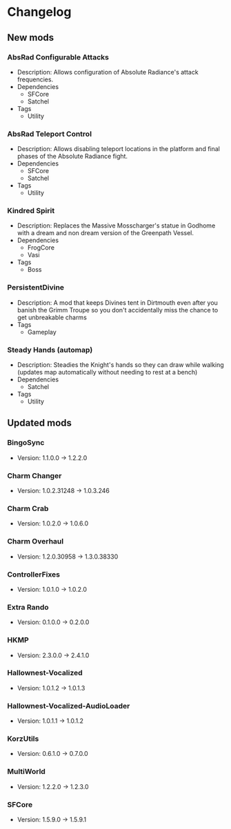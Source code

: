 # Changelog


## New mods

### AbsRad Configurable Attacks

- Description: Allows configuration of Absolute Radiance&#x27;s attack frequencies.
- Dependencies
  + SFCore
  + Satchel
- Tags
  + Utility

### AbsRad Teleport Control

- Description: Allows disabling teleport locations in the platform and final phases of the Absolute Radiance fight.
- Dependencies
  + SFCore
  + Satchel
- Tags
  + Utility

### Kindred Spirit

- Description: Replaces the Massive Mosscharger&#x27;s statue in Godhome with a dream and non dream version of the Greenpath Vessel.
- Dependencies
  + FrogCore
  + Vasi
- Tags
  + Boss

### PersistentDivine

- Description: A mod that keeps Divines tent in Dirtmouth even after you banish the Grimm Troupe so you don&#x27;t accidentally miss the chance to get unbreakable charms
- Tags
  + Gameplay

### Steady Hands (automap)

- Description: Steadies the Knight&#x27;s hands so they can draw while walking (updates map automatically without needing to rest at a bench)
- Dependencies
  + Satchel
- Tags
  + Utility


## Updated mods

### BingoSync

- Version: 1.1.0.0 -> 1.2.2.0

### Charm Changer

- Version: 1.0.2.31248 -> 1.0.3.246

### Charm Crab

- Version: 1.0.2.0 -> 1.0.6.0

### Charm Overhaul

- Version: 1.2.0.30958 -> 1.3.0.38330

### ControllerFixes

- Version: 1.0.1.0 -> 1.0.2.0

### Extra Rando

- Version: 0.1.0.0 -> 0.2.0.0

### HKMP

- Version: 2.3.0.0 -> 2.4.1.0

### Hallownest-Vocalized

- Version: 1.0.1.2 -> 1.0.1.3

### Hallownest-Vocalized-AudioLoader

- Version: 1.0.1.1 -> 1.0.1.2

### KorzUtils

- Version: 0.6.1.0 -> 0.7.0.0

### MultiWorld

- Version: 1.2.2.0 -> 1.2.3.0

### SFCore

- Version: 1.5.9.0 -> 1.5.9.1

